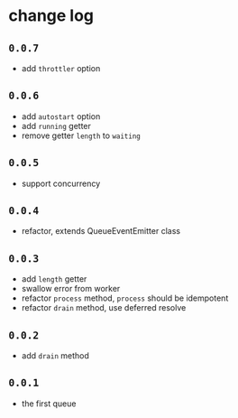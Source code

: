 # change log

## `0.0.7`

- add `throttler` option

## `0.0.6`

- add `autostart` option
- add `running` getter
- remove getter `length` to `waiting`

## `0.0.5`

- support concurrency

## `0.0.4`

- refactor, extends QueueEventEmitter class

## `0.0.3`

- add `length` getter
- swallow error from worker
- refactor `process` method, `process` should be idempotent
- refactor `drain` method, use deferred resolve

## `0.0.2`

- add `drain` method

## `0.0.1`

- the first queue
